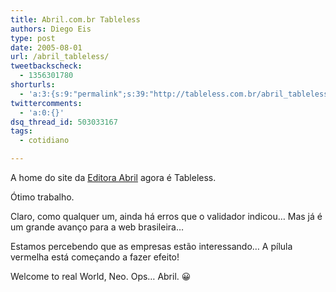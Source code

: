 ```yaml
---
title: Abril.com.br Tableless
authors: Diego Eis
type: post
date: 2005-08-01
url: /abril_tableless/
tweetbackscheck:
  - 1356301780
shorturls:
  - 'a:3:{s:9:"permalink";s:39:"http://tableless.com.br/abril_tableless";s:7:"tinyurl";s:26:"http://tinyurl.com/3ms48ft";s:4:"isgd";s:19:"http://is.gd/GYmJW8";}'
twittercomments:
  - 'a:0:{}'
dsq_thread_id: 503033167
tags:
  - cotidiano

---
```

A home do site da [Editora Abril][1] agora é Tableless. 

Ótimo trabalho.
  
Claro, como qualquer um, ainda há erros que o validador indicou&#8230; Mas já é um grande avanço para a web brasileira&#8230; 

Estamos percebendo que as empresas estão interessando&#8230; A pílula vermelha está começando a fazer efeito!
  
Welcome to real World, Neo. Ops&#8230; Abril. 😀

 [1]: http://www.abril.com.br/